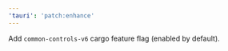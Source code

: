 ```yaml
---
'tauri': 'patch:enhance'
---
```


Add `common-controls-v6` cargo feature flag (enabled by default).
